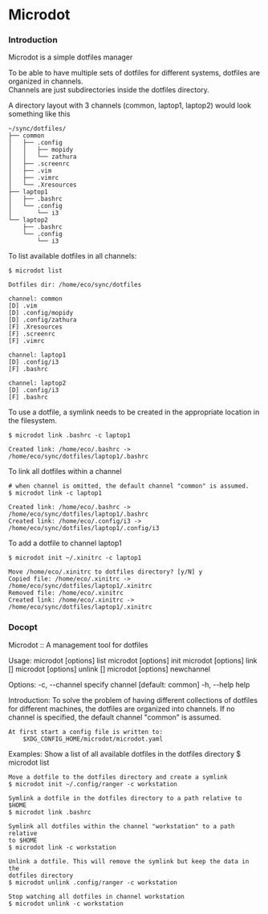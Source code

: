 # Microdot

### Introduction

Microdot is a simple dotfiles manager

To be able to have multiple sets of dotfiles for different systems,
dotfiles are organized in channels.  
Channels are just subdirectories inside the dotfiles directory.

A directory layout with 3 channels (common, laptop1, laptop2) would
look something like this

```
~/sync/dotfiles/
├── common
│   ├── .config
│   │   ├── mopidy
│   │   └── zathura
│   ├── .screenrc
│   ├── .vim
│   ├── .vimrc
│   └── .Xresources
├── laptop1
│   ├── .bashrc
│   └── .config
│       └── i3
└── laptop2
    ├── .bashrc
    └── .config
        └── i3
```
To list available dotfiles in all channels:
```
$ microdot list

Dotfiles dir: /home/eco/sync/dotfiles

channel: common
[D] .vim
[D] .config/mopidy
[D] .config/zathura
[F] .Xresources
[F] .screenrc
[F] .vimrc

channel: laptop1
[D] .config/i3
[F] .bashrc

channel: laptop2
[D] .config/i3
[F] .bashrc
```

To use a dotfile, a symlink needs to be created in the appropriate location in the filesystem.

```
$ microdot link .bashrc -c laptop1

Created link: /home/eco/.bashrc -> /home/eco/sync/dotfiles/laptop1/.bashrc
```

To link all dotfiles within a channel
```
# when channel is omitted, the default channel "common" is assumed.
$ microdot link -c laptop1

Created link: /home/eco/.bashrc -> /home/eco/sync/dotfiles/laptop1/.bashrc
Created link: /home/eco/.config/i3 -> /home/eco/sync/dotfiles/laptop1/.config/i3
```

To add a dotfile to channel laptop1
```
$ microdot init ~/.xinitrc -c laptop1

Move /home/eco/.xinitrc to dotfiles directory? [y/N] y
Copied file: /home/eco/.xinitrc -> /home/eco/sync/dotfiles/laptop1/.xinitrc
Removed file: /home/eco/.xinitrc
Created link: /home/eco/.xinitrc -> /home/eco/sync/dotfiles/laptop1/.xinitrc
```

### Docopt

Microdot :: A management tool for dotfiles

Usage:
    microdot [options] list
    microdot [options] init <name>
    microdot [options] link [<name>]
    microdot [options] unlink [<name>]
    microdot [options] newchannel <name>

Options:
    -c, --channel <channel>      specify channel [default: common]
    -h, --help                   help

Introduction:
    To solve the problem of having different collections of dotfiles
    for different machines, the dotfiles are organized into channels.
    If no channel is specified, the default channel "common" is assumed.

    At first start a config file is written to:
        $XDG_CONFIG_HOME/microdot/microdot.yaml

Examples:
    Show a list of all available dotfiles in the dotfiles directory
    $ microdot list

    Move a dotfile to the dotfiles directory and create a symlink
    $ microdot init ~/.config/ranger -c workstation

    Symlink a dotfile in the dotfiles directory to a path relative to $HOME
    $ microdot link .bashrc

    Symlink all dotfiles within the channel "workstation" to a path relative
    to $HOME
    $ microdot link -c workstation

    Unlink a dotfile. This will remove the symlink but keep the data in the
    dotfiles directory
    $ microdot unlink .config/ranger -c workstation

    Stop watching all dotfiles in channel workstation
    $ microdot unlink -c workstation
```

